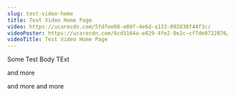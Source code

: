 ```yaml
---
slug: test-video-home
title: Test Video Home Page
video: https://ucarecdn.com/5fdfee68-e80f-4e6d-a133-092830f44f3c/
videoPoster: https://ucarecdn.com/6cd5164a-e829-4fe2-8e2c-cf7de0722876/
videoTitle: Test Video Home Page
---
```

Some Test Body TExt

and more 

and more and more